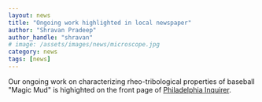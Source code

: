 ```yaml
---
layout: news
title: "Ongoing work highlighted in local newspaper"
author: "Shravan Pradeep"
author_handle: "shravan"
# image: /assets/images/news/microscope.jpg
category: news
tags: [news]
---
```

Our ongoing work on characterizing rheo-tribological properties of baseball "Magic Mud" is highighted on the front page of [Philadelphia Inquirer](https://www.inquirer.com/science/world-series-baseball-mud-upenn-20231027.html). 